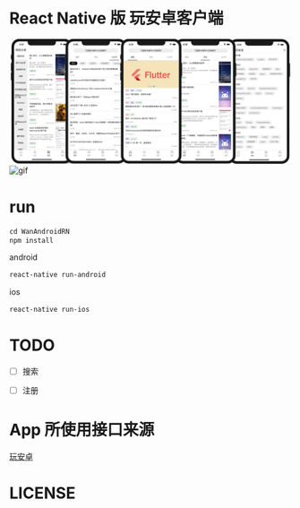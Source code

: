 # React Native 版 玩安卓客户端
![screenshot](screenshot.png)
![gif](app.gif)
# run
``` 
cd WanAndroidRN
npm install
```
android

``` bash
react-native run-android
```

ios

``` bash
react-native run-ios
```

# TODO
- [ ] 搜索

- [ ] 注册

# App 所使用接口来源

[玩安卓](https://www.wanandroid.com/)


# LICENSE

